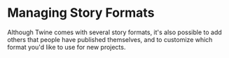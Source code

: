 # Managing Story Formats

Although Twine comes with several story formats, it's also possible to add
others that people have published themselves, and to customize which format
you'd like to use for new projects.